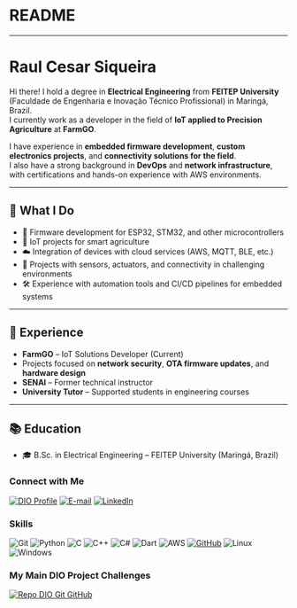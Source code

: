<h1>
    <span> README</span>
</h1>

---

# Raul Cesar Siqueira

Hi there! I hold a degree in **Electrical Engineering** from **FEITEP University** (Faculdade de Engenharia e Inovação Técnico Profissional) in Maringá, Brazil.  
I currently work as a developer in the field of **IoT applied to Precision Agriculture** at **FarmGO**.

I have experience in **embedded firmware development**, **custom electronics projects**, and **connectivity solutions for the field**.  
I also have a strong background in **DevOps** and **network infrastructure**, with certifications and hands-on experience with AWS environments.

---

## 🚜 What I Do

- 🔧 Firmware development for ESP32, STM32, and other microcontrollers  
- 🌱 IoT projects for smart agriculture  
- ☁️ Integration of devices with cloud services (AWS, MQTT, BLE, etc.)  
- 🧠 Projects with sensors, actuators, and connectivity in challenging environments  
- 🛠️ Experience with automation tools and CI/CD pipelines for embedded systems  

---

## 💼 Experience

- **FarmGO** – IoT Solutions Developer (Current)  
- Projects focused on **network security**, **OTA firmware updates**, and **hardware design**  
- **SENAI** – Former technical instructor  
- **University Tutor** – Supported students in engineering courses  

---

## 📚 Education

- 🎓 B.Sc. in Electrical Engineering – FEITEP University (Maringá, Brazil)

### Connect with Me

[![DIO Profile](https://img.shields.io/badge/-My%20DIO%20Profile-30A3DC?style=for-the-badge)](https://web.dio.me/users/raulsiquiera/)
[![E-mail](https://img.shields.io/badge/-Email-000?style=for-the-badge&logo=microsoft-outlook&logoColor=E94D5F)](mailto:raulcesarsiqueira@gmail.com)
[![LinkedIn](https://img.shields.io/badge/-LinkedIn-000?style=for-the-badge&logo=linkedin&logoColor=30A3DC)](https://www.linkedin.com/in/raul-cesar-siqueira-34b363b4/)

### Skills

![Git](https://img.shields.io/badge/GIT-E44C30?style=for-the-badge&logo=git&logoColor=white)
![Python](https://img.shields.io/badge/python-3670A0?style=for-the-badge&logo=python&logoColor=ffdd54)
![C](https://img.shields.io/badge/C-00599C?style=for-the-badge&logo=c&logoColor=white)
![C++](https://img.shields.io/badge/C%2B%2B-00599C?style=for-the-badge&logo=c%2B%2B&logoColor=white)
![C#](https://img.shields.io/badge/C%23-239120?style=for-the-badge&logo=c-sharp&logoColor=white)
![Dart](https://img.shields.io/badge/Dart-0175C2?style=for-the-badge&logo=dart&logoColor=white)
![AWS](https://img.shields.io/badge/AWS-000.svg?style=for-the-badge&logo=amazon-aws&logoColor=white)
[![GitHub](https://img.shields.io/badge/GitHub-100000?style=for-the-badge&logo=github&logoColor=white)](https://github.com/RaulCSiqueira)
![Linux](https://img.shields.io/badge/Linux-000?style=for-the-badge&logo=linux&logoColor=FCC624)
![Windows](https://img.shields.io/badge/Windows-000?style=for-the-badge&logo=windows&logoColor=2CA5E0)


### My Main DIO Project Challenges

[![Repo DIO Git GitHub](https://github-readme-stats.vercel.app/api/pin/?username=elidianaandrade&repo=dio-lab-open-source&bg_color=000&border_color=30A3DC&show_icons=true&icon_color=30A3DC&title_color=E94D5F&text_color=FFF)](https://github.com/elidianaandrade/dio-lab-open-source)
